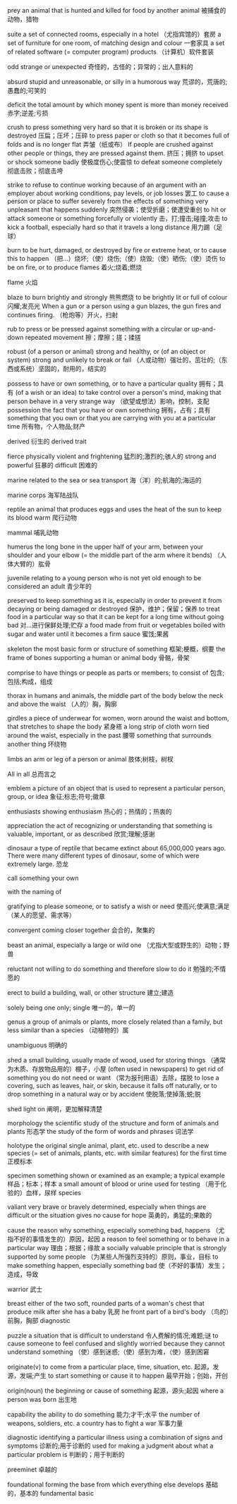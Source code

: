 prey
an animal that is hunted and killed for food by another animal
被捕食的动物，猎物

suite
a set of connected rooms, especially in a hotel
（尤指宾馆的）套房
a set of furniture for one room, of matching design and colour
一套家具
a set of related software (= computer program) products
（计算机）软件套装

odd
strange or unexpected
奇怪的，古怪的；异常的；出人意料的

absurd
stupid and unreasonable, or silly in a humorous way
荒谬的，荒唐的;愚蠢的;可笑的

deficit
the total amount by which money spent is more than money received
赤字;逆差;亏损

crush
to press something very hard so that it is broken or its shape is destroyed
压扁；压坏；压碎
to press paper or cloth so that it becomes full of folds and is no longer flat
弄皱（纸或布）
If people are crushed against other people or things, they are pressed against them.
挤压；拥挤
to upset or shock someone badly
使极度伤心;使震惊
to defeat someone completely
彻底击败；彻底击垮


strike
to refuse to continue working because of an argument with an employer about working conditions, pay levels, or job losses
罢工
to cause a person or place to suffer severely from the effects of something very unpleasant that happens suddenly
突然侵袭；使受折磨；使遭受重创
to hit or attack someone or something forcefully or violently
击，打;撞击;碰撞;攻击
to kick a football, especially hard so that it travels a long distance
用力踢（足球）

burn
to be hurt, damaged, or destroyed by fire or extreme heat, or to cause this to happen
（把…）烧坏;（使）烧伤;（使）烧毁;（使）晒伤;（使）烫伤
to be on fire, or to produce flames
着火;烧着;燃烧

flame
火焰

blaze
to burn brightly and strongly
熊熊燃烧
to be brightly lit or full of colour
闪耀;发亮光
When a gun or a person using a gun blazes, the gun fires and continues firing.
（枪炮等）开火，扫射

rub
to press or be pressed against something with a circular or up-and-down repeated movement
擦；摩擦；搓；揉搓 

robust
(of a person or animal) strong and healthy, or (of an object or system) strong and unlikely to break or fail
（人或动物）强壮的，茁壮的;（东西或系统）坚固的，耐用的，结实的

possess
to have or own something, or to have a particular quality
拥有；具有
(of a wish or an idea) to take control over a person's mind, making that person behave in a very strange way
（欲望或想法）影响，控制，支配
possession
the fact that you have or own something
拥有，占有；具有
something that you own or that you are carrying with you at a particular time
所有物，个人物品;财产


derived
衍生的
derived trait

fierce 
physically violent and frightening
猛烈的;激烈的;骇人的
strong and powerful
狂暴的
difficult
困难的

marine
related to the sea or sea transport
海（洋）的;航海的;海运的

marine corps
海军陆战队

reptile
an animal that produces eggs and uses the heat of the sun to keep its blood warm
爬行动物

mammal
哺乳动物

humerus
the long bone in the upper half of your arm, between your shoulder and your elbow (= the middle part of the arm where it bends)
（人体大臂的）肱骨

juvenile
relating to a young person who is not yet old enough to be considered an adult
青少年的

preserved
to keep something as it is, especially in order to prevent it from decaying or being damaged or destroyed
保护，维护；保留；保养
to treat food in a particular way so that it can be kept for a long time without going bad
对…进行保鲜处理;贮存
a food made from fruit or vegetables boiled with sugar and water until it becomes a firm sauce
蜜饯;果酱

skeleton
the most basic form or structure of something
框架;梗概，纲要
the frame of bones supporting a human or animal body
骨骼，骨架


comprise
to have things or people as parts or members; to consist of
包含;包括;构成，组成

thorax
in humans and animals, the middle part of the body below the neck and above the waist
（人的）胸，胸廓

girdles
a piece of underwear for women, worn around the waist and bottom, that stretches to shape the body
紧身褡
 a long strip of cloth worn tied around the waist, especially in the past
腰带
something that surrounds another thing
环绕物

limbs
an arm or leg of a person or animal
肢体;树枝，树杈


All in all
总而言之

emblem
a picture of an object that is used to represent a particular person, group, or idea
象征;标志;符号;徽章

enthusiasts
showing enthusiasm
热心的；热情的；热衷的

appreciation
the act of recognizing or understanding that something is valuable, important, or as described
欣赏;理解;感谢

dinosaur
a type of reptile that became extinct about 65,000,000 years ago. There were many different types of dinosaur, some of which were extremely large.
恐龙

call something your own


with the naming of

gratifying
to please someone, or to satisfy a wish or need
使高兴;使满意;满足（某人的愿望、需求等）

convergent
coming closer together
会合的，聚集的

beast
an animal, especially a large or wild one
（尤指大型或野生的）动物；野兽

reluctant
not willing to do something and therefore slow to do it
勉强的;不情愿的

erect
to build a building, wall, or other structure
建立;建造

solely
being one only; single
唯一的，单一的


genus
a group of animals or plants, more closely related than a family, but less similar than a species
（动植物的）属

unambiguous
明确的

shed 
a small building, usually made of wood, used for storing things
（通常为木质、存放物品用的）棚子，小屋
(often used in newspapers) to get rid of something you do not need or want
（常为报刊用语）去除，摆脱
to lose a covering, such as leaves, hair, or skin, because it falls off naturally, or to drop something in a natural way or by accident
使脱落;使掉落;蜕;脱

shed light on
阐明，更加解释清楚

morphology
the scientific study of the structure and form of animals and plants
形态学
the study of the form of words and phrases
词法学

holotype
the original single animal, plant, etc. used to describe a new species (= set of animals, plants, etc. with similar features) for the first time
正模标本

specimen
something shown or examined as an example; a typical example
样品；标本；样本
a small amount of blood or urine used for testing
（用于化验的）血样，尿样
species

valiant
very brave or bravely determined, especially when things are difficult or the situation gives no cause for hope
英勇的，勇猛的;果敢的

cause
the reason why something, especially something bad, happens
（尤指不好的事情发生的）原因，起因
a reason to feel something or to behave in a particular way
理由；根据；缘故
a socially valuable principle that is strongly supported by some people
（为某些人所强烈支持的）原则，事业，目标
to make something happen, especially something bad
使（不好的事情）发生；造成，导致

warrior
武士

breast
either of the two soft, rounded parts of a woman's chest that produce milk after she has a baby
乳房
he front part of a bird's body
（鸟的）前胸，胸部
diagnostic

puzzle
a situation that is difficult to understand
令人费解的情况;难题;谜
to cause someone to feel confused and slightly worried because they cannot understand something
（使）感到迷惑;（使）感到为难，（使）感到困窘

originate(v)
to come from a particular place, time, situation, etc.
起源，发源，发端;产生
to start something or cause it to happen
最早开始；创始，开创

origin(noun)
the beginning or cause of something
起源，源头;起因
where a person was born
出生地

capability
the ability to do something
能力;才干;水平
the number of weapons, soldiers, etc. a country has to fight a war
军事力量

diagnostic
identifying a particular illness using a combination of signs and symptoms
诊断的;用于诊断的
used for making a judgment about what a particular problem is
判断的；用于判断的

preeminet
卓越的

foundational
forming the base from which everything else develops
基础的，基本的
fundamental
basic